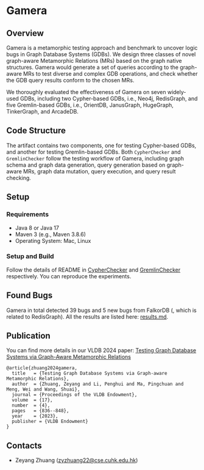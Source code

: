 # Gamera

## Overview

Gamera is a metamorphic testing approach and benchmark to uncover logic bugs in Graph Database Systems (GDBs). We design three classes of novel graph-aware Metamorphic Relations (MRs) based on the graph native structures. Gamera would generate a set of queries according to the graph-aware MRs to test diverse and complex GDB operations, and check whether the GDB query results conform to the chosen MRs.

We thoroughly evaluated the effectiveness of Gamera on seven widely-used GDBs, including two Cypher-based GDBs, i.e., Neo4j, RedisGraph, and five Gremlin-based GDBs, i.e., OrientDB, JanusGraph, HugeGraph, TinkerGraph, and ArcadeDB.

## Code Structure

The artifact contains two components, one for testing Cypher-based GDBs, and another for testing Gremlin-based GDBs. Both `CypherChecker` and `GremlinChecker` follow the testing workflow of Gamera, including graph schema and graph data generation, query generation based on graph-aware MRs, graph data mutation, query execution, and query result checking.

## Setup

### Requirements
- Java 8 or Java 17
- Maven 3 (e.g., Maven 3.8.6)
- Operating System: Mac, Linux

### Setup and Build

Follow the details of README in [CypherChecker](CypherChecker/README.md) and [GremlinChecker](GremlinChecker/README.md) respectively. You can reproduce the experiments.

## Found Bugs

Gamera in total detected 39 bugs and 5 new bugs from FalkorDB (, which is related to RedisGraph). All the results are listed here: [results.md](results.md).


## Publication
You can find more details in our VLDB 2024 paper:
[Testing Graph Database Systems via Graph-Aware Metamorphic Relations](https://www.vldb.org/pvldb/vol17/p836-zhuang.pdf)
```
@article{zhuang2024gamera,
  title   = {Testing Graph Database Systems via Graph-aware Metamorphic Relations},
  author  = {Zhuang, Zeyang and Li, Penghui and Ma, Pingchuan and Meng, Wei and Wang, Shuai},
  journal = {Proceedings of the VLDB Endowment},
  volume  = {17},
  number  = {4},
  pages   = {836--848},
  year    = {2023},
  publisher = {VLDB Endowment}
}
```

## Contacts

- Zeyang Zhuang (zyzhuang22@cse.cuhk.edu.hk)
